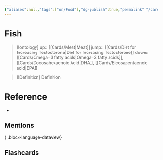 ```yaml
---
{"aliases":null,"tags":["on/Food"],"dg-publish":true,"permalink":"/cards/fish/","dgPassFrontmatter":true}
---
```


# Fish

> [!ontology]
> up:: [[Cards/Meat\|Meat]]
> jump:: [[Cards/Diet for Increasing Testosterone\|Diet for Increasing Testosterone]]
> down:: [[Cards/Omega−3 fatty acids\|Omega−3 fatty acids]], [[Cards/Docosahexaenoic Acid\|DHA]], [[Cards/Eicosapentaenoic acid\|EPA]]

> [!Definition] Definition

# Reference

- 

## Mentions


{ .block-language-dataview}

## Flashcards